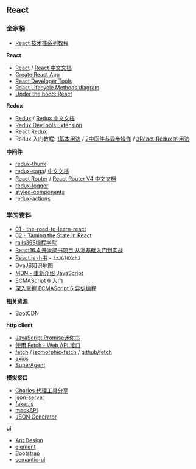 ## React



### 全家桶

* [React 技术栈系列教程](http://www.ruanyifeng.com/blog/2016/09/react-technology-stack.html)

**React**

* [React](https://reactjs.org/) / [React 中文文档](https://doc.react-china.org/)
* [Create React App](https://github.com/facebook/create-react-app)
* [React Developer Tools](https://chrome.google.com/webstore/detail/react-developer-tools/fmkadmapgofadopljbjfkapdkoienihi)
* [React Lifecycle Methods diagram](https://github.com/wojtekmaj/react-lifecycle-methods-diagram)
* [Under the hood: React](https://github.com/Bogdan-Lyashenko/Under-the-hood-ReactJS)

**Redux**

* [Redux](https://redux.js.org/) / [Redux 中文文档](http://cn.redux.js.org/)
* [Redux DevTools Extension](https://github.com/zalmoxisus/redux-devtools-extension)
* [React Redux](https://github.com/reduxjs/react-redux)
* Redux 入门教程: [1基本用法](http://www.ruanyifeng.com/blog/2016/09/redux_tutorial_part_one_basic_usages.html) /  [2中间件与异步操作](http://www.ruanyifeng.com/blog/2016/09/redux_tutorial_part_two_async_operations.html) / [3React-Redux 的用法](http://www.ruanyifeng.com/blog/2016/09/redux_tutorial_part_three_react-redux.html)

**中间件**

* [redux-thunk](https://github.com/reduxjs/redux-thunk)
* [redux-saga](https://github.com/redux-saga/redux-saga)/ [中文文档](https://redux-saga-in-chinese.js.org/)
* [React Router](https://github.com/ReactTraining/react-router) / [React Router V4 中文文档](http://reacttraining.cn)
* [redux-logger](https://github.com/evgenyrodionov/redux-logger)
* [styled-components](https://github.com/styled-components/styled-components)
* [redux-actions](https://github.com/redux-utilities/redux-actions)



### 学习资料

* [01 - the-road-to-learn-react](https://leanpub.com/the-road-to-learn-react-chinese)
* [02 - Taming the State in React](https://leanpub.com/taming-the-state-in-react)
* [rails365编程学院](https://www.rails365.net/)
* [React16.4 开发简书项目
从零基础入门到实战](https://coding.imooc.com/class/229.html)
* [React.js 小书](http://huziketang.mangojuice.top/books/react/) - `3zJG70XchJ`
* [DvaJS知识地图](https://dvajs.com/knowledgemap/)
* [MDN - 重新介绍 JavaScript](https://developer.mozilla.org/zh-CN/docs/Web/JavaScript/A_re-introduction_to_JavaScript)
* [ECMAScript 6 入门](http://es6.ruanyifeng.com/)
* [深入掌握 ECMAScript 6 异步编程](http://www.ruanyifeng.com/blog/2015/04/generator.html)



**相关资源**


* [BootCDN](https://www.bootcdn.cn/)





**http client**

* [JavaScript Promise迷你书](http://liubin.org/promises-book/)
* [使用 Fetch - Web API 接口](https://developer.mozilla.org/zh-CN/docs/Web/API/Fetch_API/Using_Fetch)
* [fetch](https://github.com/github/fetch) / [isomorphic-fetch](https://github.com/matthew-andrews/isomorphic-fetch) / [github/fetch](https://github.com/github/fetch)
* [axios](https://github.com/axios/axios)
* [SuperAgent](https://github.com/visionmedia/superagent)


**模拟接口**

* [Charles 代理工具分享](https://github.com/gzrichard/charles-share)
* [json-server](https://github.com/typicode/json-server)
* [faker.js](https://github.com/marak/Faker.js/)
* [mockAPI](http://www.mockapi.io/)
* [JSON Generator](https://www.json-generator.com/)

**ui**

* [Ant Design](https://ant.design/index-cn)
* [element](http://element.eleme.io/)
* [Bootstrap](https://getbootstrap.com/)
* [semantic-ui](https://semantic-ui.com/)